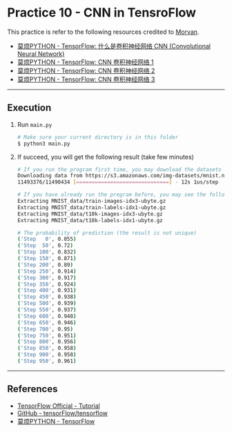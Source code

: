 # Practice 10 - CNN in TensroFlow

This practice is refer to the following resources credited to [Morvan](https://github.com/MorvanZhou).
* [莫烦PYTHON - TensorFlow: 什么是卷积神经网络 CNN (Convolutional Neural Network)](https://morvanzhou.github.io/tutorials/machine-learning/tensorflow/5-03-A-CNN/)
* [莫烦PYTHON - TensorFlow: CNN 卷积神经网络 1](https://morvanzhou.github.io/tutorials/machine-learning/tensorflow/5-03-CNN1/)
* [莫烦PYTHON - TensorFlow: CNN 卷积神经网络 2](https://morvanzhou.github.io/tutorials/machine-learning/tensorflow/5-04-CNN2/)
* [莫烦PYTHON - TensorFlow: CNN 卷积神经网络 3](https://morvanzhou.github.io/tutorials/machine-learning/tensorflow/5-05-CNN3/)

---
## Execution

1. Run `main.py`
    ```bash
    # Make sure your current directory is in this folder
    $ python3 main.py
    ```
2. If succeed, you will get the following result (take few minutes)
    ```bash
    # If you run the program first time, you may download the datasets first (optional)
    Downloading data from https://s3.amazonaws.com/img-datasets/mnist.npz
    11493376/11490434 [==============================] - 12s 1us/step
    
    # If you have already run the pregram before, you may see the following information (optional)
    Extracting MNIST_data/train-images-idx3-ubyte.gz
    Extracting MNIST_data/train-labels-idx1-ubyte.gz
    Extracting MNIST_data/t10k-images-idx3-ubyte.gz
    Extracting MNIST_data/t10k-labels-idx1-ubyte.gz

    # The probability of prediction (the result is not unique)
    ('Step   0', 0.055)
    ('Step  50', 0.72)
    ('Step 100', 0.832)
    ('Step 150', 0.871)
    ('Step 200', 0.89)
    ('Step 250', 0.914)
    ('Step 300', 0.917)
    ('Step 350', 0.924)
    ('Step 400', 0.931)
    ('Step 450', 0.938)
    ('Step 500', 0.939)
    ('Step 550', 0.937)
    ('Step 600', 0.948)
    ('Step 650', 0.946)
    ('Step 700', 0.95)
    ('Step 750', 0.951)
    ('Step 800', 0.956)
    ('Step 850', 0.958)
    ('Step 900', 0.958)
    ('Step 950', 0.961)
    ```

---
## References

* [TensorFlow Official - Tutorial](https://www.tensorflow.org/tutorials/)
* [GitHub - tensorFlow/tensorflow](https://github.com/tensorflow/tensorflow)
* [莫烦PYTHON - TensorFlow](https://morvanzhou.github.io/tutorials/machine-learning/tensorflow)